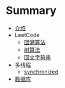 # Summary

* [介绍](README.md)
* LeetCode
    * [回溯算法](chapter/leetcode/backtracking.md)
    * [树算法](chapter/leetcode/tree.md)
    * [回文字符串](chapter/leetcode/palindrome.md)
* 多线程
    * [synchronized](chapter/thread/synchronized.md)
* [数据库](chapter/database.md)

